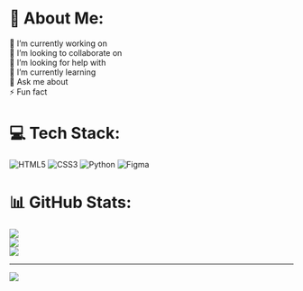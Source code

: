 # 💫 About Me:
🔭 I’m currently working on<br>👯 I’m looking to collaborate on<br>🤝 I’m looking for help with<br>🌱 I’m currently learning<br>💬 Ask me about<br>⚡ Fun fact


# 💻 Tech Stack:
![HTML5](https://img.shields.io/badge/html5-%23E34F26.svg?style=for-the-badge&logo=html5&logoColor=white) ![CSS3](https://img.shields.io/badge/css3-%231572B6.svg?style=for-the-badge&logo=css3&logoColor=white) ![Python](https://img.shields.io/badge/python-3670A0?style=for-the-badge&logo=python&logoColor=ffdd54) ![Figma](https://img.shields.io/badge/figma-%23F24E1E.svg?style=for-the-badge&logo=figma&logoColor=white)
# 📊 GitHub Stats:
![](https://github-readme-stats.vercel.app/api?username=gooosey&theme=apprentice&hide_border=false&include_all_commits=true&count_private=true)<br/>
![](https://nirzak-streak-stats.vercel.app/?user=gooosey&theme=apprentice&hide_border=false)<br/>
![](https://github-readme-stats.vercel.app/api/top-langs/?username=gooosey&theme=apprentice&hide_border=false&include_all_commits=true&count_private=true&layout=compact)

---
[![](https://visitcount.itsvg.in/api?id=gooosey&icon=0&color=0)](https://visitcount.itsvg.in)

<!-- Proudly created with GPRM ( https://gprm.itsvg.in ) -->